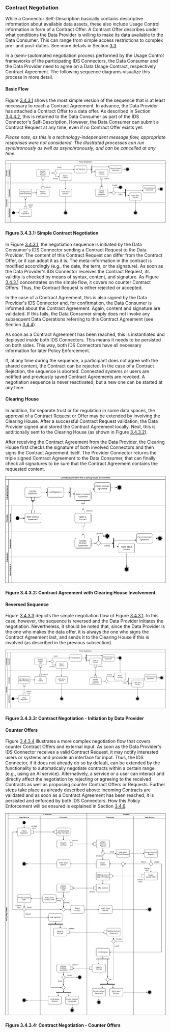 ### Contract Negotiation ###

While a Connector Self-Description basically contains descriptive information about available
data assets, these also include Usage Control information in form of a Contract Offer. A Contract
Offer describes under what conditions the Data Provider is willing to make its data available to the
Data Consumer. This can range from simple access restrictions to complex pre- and post-duties. See
more details in Section [3.3](../3_3_Information_Layer/3_3_InformationLayer.md#information-layer).

In a (semi-)automated negotiation process performed by the Usage Control frameworks of the
participating IDS Connectors, the Data Consumer and the Data Provider need to agree on a Data Usage
Contract, respectively Contract Agreement. The following sequence diagrams visualize this process in
more detail.

#### Basic Flow ####

Figure [3.4.3.1](#figure-3431-simple-contract-negotiation) shows the most simple version of the sequence
that is at least necessary to reach a Contract Agreement. In advance, the Data Provider has attached
a Contract Offer to a data offer. As described in Section [3.4.4.2](./3_4_2_Data_Offering.md#data-offering), this is
returned to the Data Consumer as part of the IDS Connector's Self-Description. However, the Data
Consumer can submit a Contract Request at any time, even if no Contract Offer exists yet.

_Please note, as this is a technology-independent message flow, appropriate responses were not
considered. The illustrated processes can run synchronously as well as asynchronously, and can be
cancelled at any time._

![Simple Contract Negotiation](media/policy-negotiation-sequence-1.png)

#### Figure 3.4.3.1: Simple Contract Negotiation

In Figure [3.4.3.1](#figure-3431-simple-contract-negotiation), the negotiation sequence is initiated by the
Data Consumer's IDS Connector sending a Contract Request to the Data Provider. The content of this
Contract Request can differ from the Contract Offer, or it can adopt it as it is. The
meta-information in the contract is modified accordingly (e.g., the date, the term, or the
signature). As soon as the Data Provider's IDS Connector receives the Contract Request, its validity
is checked by means of syntax, content, and signature. As Figure [3.4.3.1](#figure-3431-simple-contract-negotiation)
concentrates on the simple flow, it covers no counter Contract Offers. Thus, the Contract Request is
either rejected or accepted.

In the case of a Contract Agreement, this is also signed by the Data Provider's IDS Connector and,
for confirmation, the Data Consumer is informed about the Contract Agreement. Again, content and
signature are validated. If this fails, the Data Consumer simply does not invoke any subsequent
Data Operations referring to this Contract Agreement (see Section [3.4.4](./3_4_4_Exchanging_Data.md)).

As soon as a Contract Agreement has been reached, this is instantiated and deployed inside both IDS
Connectors. This means it needs to be persisted on both sides. This way, both IDS Connectors have
all necessary information for later Policy Enforcement.

If, at any time during the sequence, a participant does not agree with the shared content, the
Contract can be rejected. In the case of a Contract Rejection, the sequence is aborted. Connected
systems or users are notified and previously saved Contract Agreements are revoked. A negotiation
sequence is never reactivated, but a new one can be started at any time.

#### Clearing House ####

In addition, for separate trust or for regulation in some data spaces, the approval of a Contract Request or Offer may be extended by
involving the Clearing House. After a successful Contract Request validation, the Data Provider
signed and stored the Contract Agreement locally. Next, this is additionally sent to the Clearing
House (as shown in Figure [3.4.3.2](#figure-3432-contract-agreement-with-clearing-house-involvement)).

After receiving the Contract Agreement from the Data Provider, the Clearing House first checks the
signature of both involved Connectors and then signs the Contract Agreement itself. The Provider
Connector returns the triple signed Contract Agreement to the Data Consumer, that can finally check
all signatures to be sure that the Contract Agreement contains the requested content.

![Clearing House Involvement](media/policy-negotiation-sequence-4.png)

#### Figure 3.4.3.2: Contract Agreement with Clearing House Involvement

#### Reversed Sequence ####

Figure [3.4.3.3](#figure-3433-contract-negotiation---initiation-by-data-provider) depicts the simple
negotiation flow of Figure [3.4.3.1](#figure-3433-contract-negotiation---initiation-by-data-provider).
In this case, however, the sequence is reversed and the Data Provider initiates the negotiation.
Nevertheless, it should be noted that, since the Data Provider is the one who makes the data offer,
it is always the one who signs the Contract Agreement last, and sends it to the Clearing House if
this is involved (as described in the previous subsection).

![Contract Negotiation: Initiation by Data Provider](media/policy-negotiation-sequence-2.png)

#### Figure 3.4.3.3: Contract Negotiation - Initiation by Data Provider

#### Counter Offers ####

Figure [3.4.3.4](#figure-3434-contract-negotiation---counter-offers) illustrates a more complex negotiation
flow that covers counter Contract Offers and external input. As soon as the Data Provider's IDS
Connector receives a valid Contract Request, it may notify interested users or systems and provide
an interface for input. Thus, the IDS Connector, if it does not already do so by default, can be
extended by the functionality to automatically negotiate contracts within a certain range (e.g.,
using an AI service). Alternatively, a service or a user can interact and directly affect the
negotiation by rejecting or agreeing to the received Contracts as well as proposing counter
Contract Offers or Requests. Further steps take place as already described above: Incoming Contracts
are validated and as soon as a Contract Agreement has been reached, it is persisted and enforced by
both IDS Connectors. How this Policy Enforcement will be ensured is explained in Section
[3.4.6](./3_4_6_Policy_Enforcement.md).

![Contract Negotiation: Counter Offers](media/policy-negotiation-sequence-3.png)

#### Figure 3.4.3.4: Contract Negotiation - Counter Offers
